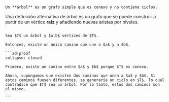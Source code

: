 ```ad-definition

Un **árbol** es un grafo simple que es conexo y no contiene ciclos.

```

Una definición alternativa de árbol es un grafo que se puede construir a partir de un vértice **raíz** y añadiendo nuevas aristas por niveles.

````ad-theorem

Sea $T$ un árbol y $a,b$ vértices de $T$.

Entonces, existe un único camino que une a $a$ y a $b$.

```ad-proof
collapse: closed

Primero, existe un camino entre $a$ y $b$ porque $T$ es conexo.

Ahora, supongamos que existen dos caminos que unen a $a$ y $b$. Si estos caminos fuesen diferentes, se generaría un ciclo en $T$, lo cual contradice que $T$ sea un árbol. Por lo tanto, estos dos caminos son el mismo.

```

````
